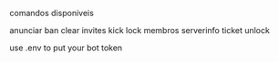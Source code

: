 comandos disponiveis

anunciar
ban
clear
invites
kick
lock
membros
serverinfo
ticket
unlock

use .env to put your bot token
